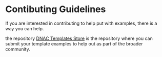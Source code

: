 # Contibuting Guidelines

If you are interested in contributing to help put with examples, there is a way you can help.

the repository [DNAC Templates Store](https://github.com/kebaldwi/DNAC-Templates-Store#dnac-templates-store) is the repository where you can submit your template examples to help out as part of the broader community.

